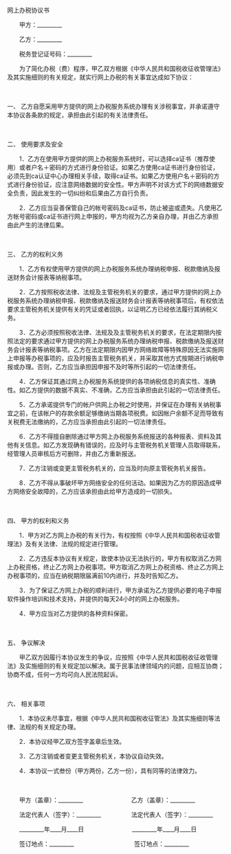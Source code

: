 



网上办税协议书



 

　　甲方：_________　　

　　乙方：_________

　　税务登记证号码：_________　　

　　为了简化办税（费）程序，甲乙双方根据《中华人民共和国税收征收管理法》及其实施细则的有关规定，就实行网上办税的有关事宜达成如下协议：

　　

一、
乙方自愿采用甲方提供的网上办税服务系统办理有关涉税事宜，并承诺遵守本协议各条款的规定，承担由此引起的有关法律责任。

　　

二、
使用要求及安全

　　1．乙方在使用甲方提供的网上办税服务系统时，可以选择ca证书（推荐使用）或者户名＋密码的方式进行身份验证。如果乙方使用ca证书进行身份验证，必须先到ca认证中心办理相关手续，取得ca证书。如果乙方使用户名＋密码的方式进行身份验证，应注意网络数据的安全性。甲方声明不对该方式下的网络数据安全负责，因此发生的一切纠纷和后果由乙方自行负责。

　　2．乙方应当妥善保管自己的帐号密码及ca证书，防止被盗或遗失。凡使用乙方帐号密码或ca证书进行网上申报的，甲方均视为乙方亲自办理，并由乙方承担由此产生的法律后果。

　　

三、
乙方的权利义务

　　1．乙方有权使用甲方提供的网上办税服务系统办理纳税申报、税款缴纳及报送财务会计报表等纳税事项。

　　2．乙方按照税收法律、法规及主管税务机关的要求，通过甲方提供的网上办税服务系统办理纳税申报、税款缴纳及报送财务会计报表等纳税事项后，有权依法要求主管税务机关提供有关的凭证或者回执，以证明乙方已经依法履行其纳税义务。

　　3．乙方必须按照税收法律、法规及及主管税务机关的要求，在法定期限内按照法定的要求通过甲方提供的网上办税服务系统办理纳税申报、税款缴纳及报送财务会计报表等纳税事项。乙方在法定期限内因甲方网络故障等特殊原因无法实施网上申报等办税事项的，应及时报告主管税务机关，并采取其他方式按期进行纳税申报或办理。否则，乙方应当承担因申报不及时等所引起的一切法律责任。

　　4．乙方保证其通过网上办税服务系统提供的各项纳税信息的真实性、准确性。如乙方提供的数据不真实、不准确，乙方应当承担由此引起的一切法律责任。

　　5．乙方承诺提供专门的帐户供网上办税之时使用，并保证在办理有关纳税事宜之前，在该帐户的存款余额足够缴纳当期各项税费。如因帐户余额不足而导致有关税费无法缴纳的，乙方应当承担由此引起的一切法律责任。

　　6．乙方不得擅自删除通过甲方网上办税服务系统报送的各种报表、资料及其他有关信息。如乙方发现确有错误的，应及时与主管税务机关管理人员取得联系，经管理人员审核后方可删除，并由乙方重新报送。

　　7．乙方注销或变更主管税务机关的，应当及时向原主管税务机关报告。

　　8．乙方不得从事破坏甲方网络安全的任何活动。如果因为乙方的原因造成甲方网络安全故障的，乙方应该承担由此给甲方造成的一切损失。

　　

四、
甲方的权利和义务

　　1．甲方对乙方网上办税的有关行为，有权按照《中华人民共和国税收征收管理法》及有关法律、法规的规定进行管理。

　　2．乙方违反本协议有关规定，致使本协议无法执行的，甲方有权取消乙方网上办税资格，终止乙方网上办税事项。甲方取消乙方网上办税资格、终止乙方网上办税事项的，应当在纳税期限届满前10内进行，并及时告知乙方。

　　3．为了保证乙方网上办税的顺利进行，甲方承诺为乙方提供必要的电子申报软件操作培训和技术支持，并提供的每天24小时的网上办税服务。

　　4．甲方应当对乙方提供的各种资料保密。

　　

五、
争议解决

　　甲乙双方因履行本协议发生的争议，应按照《中华人民共和国税收征收管理法》及实施细则的有关规定加以解决。属于民事法律领域内的问题，应相互协商；协商不成，任何一方均可向人民法院起诉。

　　

六、
相关事项

　　1．本协议未尽事宜，根据《中华人民共和国税收征管法》及其实施细则等法律、法规的有关规定办理。

　　2．本协议经甲乙双方签字盖章后生效。

　　3．乙方注销或者变更主管税务机关，本协议自动失效。

　　4．本协议一式叁份（甲方两份，乙方一份），具有同等的法律效力。　　

　　

　　甲方（盖章）：_________　　　　　　　　乙方（盖章）：_________　　

　　法定代表人（签字）：_________　　　　　法定代表人（签字）：_________　　

　　_________年____月____日　　　　　　　　_________年____月____日　　

　　签订地点：_________　　　　　　　　　　签订地点：_________